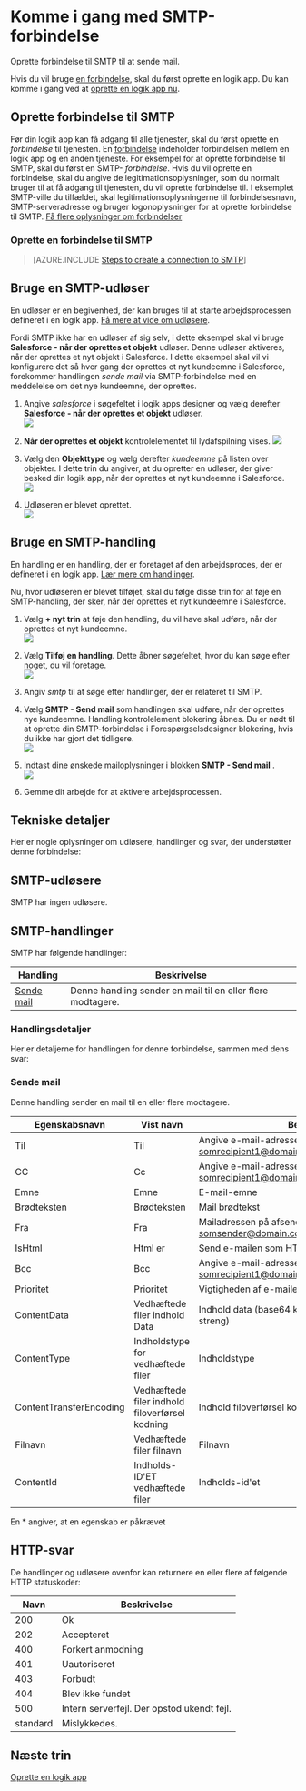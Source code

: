 <properties
pageTitle="SMTP | Microsoft Azure"
description="Opret logik apps med Azure App service. Oprette forbindelse til SMTP til at sende mail."
services="logic-apps"   
documentationCenter=".net,nodejs,java"  
authors="msftman"   
manager="erikre"    
editor=""
tags="connectors" />

<tags
ms.service="app-service-logic"
ms.devlang="multiple"
ms.topic="article"
ms.tgt_pltfrm="na"
ms.workload="integration"
ms.date="07/15/2016"
ms.author="deonhe"/>

# <a name="get-started-with-the-smtp-connector"></a>Komme i gang med SMTP-forbindelse

Oprette forbindelse til SMTP til at sende mail.

Hvis du vil bruge [en forbindelse](./apis-list.md), skal du først oprette en logik app. Du kan komme i gang ved at [oprette en logik app nu](../app-service-logic/app-service-logic-create-a-logic-app.md).

## <a name="connect-to-smtp"></a>Oprette forbindelse til SMTP

Før din logik app kan få adgang til alle tjenester, skal du først oprette en *forbindelse* til tjenesten. En [forbindelse](./connectors-overview.md) indeholder forbindelsen mellem en logik app og en anden tjeneste. For eksempel for at oprette forbindelse til SMTP, skal du først en SMTP- *forbindelse*. Hvis du vil oprette en forbindelse, skal du angive de legitimationsoplysninger, som du normalt bruger til at få adgang til tjenesten, du vil oprette forbindelse til. I eksemplet SMTP-ville du tilfældet, skal legitimationsoplysningerne til forbindelsesnavn, SMTP-serveradresse og bruger logonoplysninger for at oprette forbindelse til SMTP. [Få flere oplysninger om forbindelser]()  

### <a name="create-a-connection-to-smtp"></a>Oprette en forbindelse til SMTP

>[AZURE.INCLUDE [Steps to create a connection to SMTP](../../includes/connectors-create-api-smtp.md)]

## <a name="use-an-smtp-trigger"></a>Bruge en SMTP-udløser

En udløser er en begivenhed, der kan bruges til at starte arbejdsprocessen defineret i en logik app. [Få mere at vide om udløsere](../app-service-logic/app-service-logic-what-are-logic-apps.md#logic-app-concepts).

Fordi SMTP ikke har en udløser af sig selv, i dette eksempel skal vi bruge **Salesforce - når der oprettes et objekt** udløser. Denne udløser aktiveres, når der oprettes et nyt objekt i Salesforce. I dette eksempel skal vil vi konfigurere det så hver gang der oprettes et nyt kundeemne i Salesforce, forekommer handlingen *sende mail* via SMTP-forbindelse med en meddelelse om det nye kundeemne, der oprettes.

1. Angive *salesforce* i søgefeltet i logik apps designer og vælg derefter **Salesforce - når der oprettes et objekt** udløser.  
 ![](../../includes/media/connectors-create-api-salesforce/trigger-1.png)  

2. **Når der oprettes et objekt** kontrolelementet til lydafspilning vises.
 ![](../../includes/media/connectors-create-api-salesforce/trigger-2.png)  

3. Vælg den **Objekttype** og vælg derefter *kundeemne* på listen over objekter. I dette trin du angiver, at du opretter en udløser, der giver besked din logik app, når der oprettes et nyt kundeemne i Salesforce.  
 ![](../../includes/media/connectors-create-api-salesforce/trigger3.png)  

4. Udløseren er blevet oprettet.  
 ![](../../includes/media/connectors-create-api-salesforce/trigger-4.png)  

## <a name="use-an-smtp-action"></a>Bruge en SMTP-handling

En handling er en handling, der er foretaget af den arbejdsproces, der er defineret i en logik app. [Lær mere om handlinger](../app-service-logic/app-service-logic-what-are-logic-apps.md#logic-app-concepts).

Nu, hvor udløseren er blevet tilføjet, skal du følge disse trin for at føje en SMTP-handling, der sker, når der oprettes et nyt kundeemne i Salesforce.

1. Vælg **+ nyt trin** at føje den handling, du vil have skal udføre, når der oprettes et nyt kundeemne.  
 ![](../../includes/media/connectors-create-api-salesforce/trigger4.png)  

2. Vælg **Tilføj en handling**. Dette åbner søgefeltet, hvor du kan søge efter noget, du vil foretage.  
 ![](../../includes/media/connectors-create-api-smtp/using-smtp-action-2.png)  

3. Angiv *smtp* til at søge efter handlinger, der er relateret til SMTP.  

4. Vælg **SMTP - Send mail** som handlingen skal udføre, når der oprettes nye kundeemne. Handling kontrolelement blokering åbnes. Du er nødt til at oprette din SMTP-forbindelse i Forespørgselsdesigner blokering, hvis du ikke har gjort det tidligere.  
 ![](../../includes/media/connectors-create-api-smtp/smtp-2.png)    

5. Indtast dine ønskede mailoplysninger i blokken **SMTP - Send mail** .  
 ![](../../includes/media/connectors-create-api-smtp/using-smtp-action-4.PNG)  

6. Gemme dit arbejde for at aktivere arbejdsprocessen.  

## <a name="technical-details"></a>Tekniske detaljer

Her er nogle oplysninger om udløsere, handlinger og svar, der understøtter denne forbindelse:

## <a name="smtp-triggers"></a>SMTP-udløsere

SMTP har ingen udløsere. 

## <a name="smtp-actions"></a>SMTP-handlinger

SMTP har følgende handlinger:


|Handling|Beskrivelse|
|--- | ---|
|[Sende mail](connectors-create-api-smtp.md#send-email)|Denne handling sender en mail til en eller flere modtagere.|

### <a name="action-details"></a>Handlingsdetaljer

Her er detaljerne for handlingen for denne forbindelse, sammen med dens svar:


### <a name="send-email"></a>Sende mail
Denne handling sender en mail til en eller flere modtagere. 


|Egenskabsnavn| Vist navn|Beskrivelse|
| ---|---|---|
|Til|Til|Angive e-mail-adresser adskilt af komma somrecipient1@domain.com;recipient2@domain.com|
|CC|Cc|Angive e-mail-adresser adskilt af komma somrecipient1@domain.com;recipient2@domain.com|
|Emne|Emne|E-mail-emne|
|Brødteksten|Brødteksten|Mail brødtekst|
|Fra|Fra|Mailadressen på afsenderen somsender@domain.com|
|IsHtml|Html er|Send e-mailen som HTML (sand/falsk)|
|Bcc|Bcc|Angive e-mail-adresser adskilt af komma somrecipient1@domain.com;recipient2@domain.com|
|Prioritet|Prioritet|Vigtigheden af e-mailen (høj, Normal eller lav)|
|ContentData|Vedhæftede filer indhold Data|Indhold data (base64 kodet til streams og as-er til streng)|
|ContentType|Indholdstype for vedhæftede filer|Indholdstype|
|ContentTransferEncoding|Vedhæftede filer indhold filoverførsel kodning|Indhold filoverførsel kodning (base64 eller ingen)|
|Filnavn|Vedhæftede filer filnavn|Filnavn|
|ContentId|Indholds-ID'ET vedhæftede filer|Indholds-id'et|

En * angiver, at en egenskab er påkrævet


## <a name="http-responses"></a>HTTP-svar

De handlinger og udløsere ovenfor kan returnere en eller flere af følgende HTTP statuskoder: 

|Navn|Beskrivelse|
|---|---|
|200|Ok|
|202|Accepteret|
|400|Forkert anmodning|
|401|Uautoriseret|
|403|Forbudt|
|404|Blev ikke fundet|
|500|Intern serverfejl. Der opstod ukendt fejl.|
|standard|Mislykkedes.|

## <a name="next-steps"></a>Næste trin
[Oprette en logik app](../app-service-logic/app-service-logic-create-a-logic-app.md)